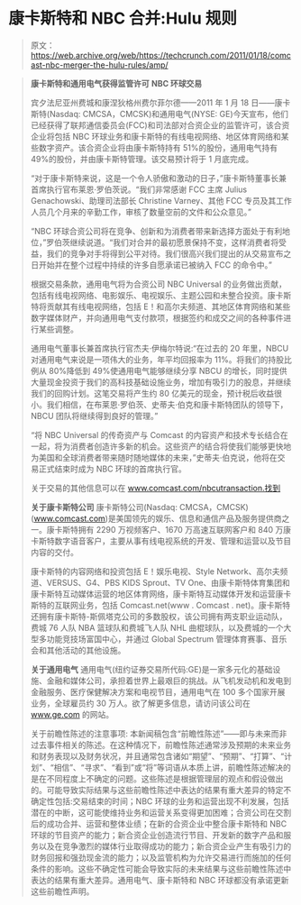 # 康卡斯特和 NBC 合并:Hulu 规则

> 原文：<https://web.archive.org/web/https://techcrunch.com/2011/01/18/comcast-nbc-merger-the-hulu-rules/amp/>

> **康卡斯特和通用电气获得监管许可**
> **NBC 环球交易**
> 
> 宾夕法尼亚州费城和康涅狄格州费尔菲尔德——2011 年 1 月 18 日——康卡斯特(Nasdaq: CMCSA，CMCSK)和通用电气(NYSE: GE)今天宣布，他们已经获得了联邦通信委员会(FCC)和司法部对合资企业的监管许可，该合资企业将包括 NBC 环球业务和康卡斯特的有线电视网络、地区体育网络和某些数字资产。该合资企业将由康卡斯特持有 51%的股份，通用电气持有 49%的股份，并由康卡斯特管理。该交易预计将于 1 月底完成。
> 
> “对于康卡斯特来说，这是一个令人骄傲和激动的日子，”康卡斯特董事长兼首席执行官布莱恩·罗伯茨说。“我们非常感谢 FCC 主席 Julius Genachowski、助理司法部长 Christine Varney、其他 FCC 专员及其工作人员几个月来的辛勤工作，审核了数量空前的文件和公众意见。”
> 
> “NBC 环球合资公司将在竞争、创新和为消费者带来新选择方面处于有利地位，”罗伯茨继续说道。“我们对合并的最初愿景保持不变，这样消费者将受益，我们的竞争对手将得到公平对待。我们很高兴我们提出的从交易宣布之日开始并在整个过程中持续的许多自愿承诺已被纳入 FCC 的命令中。”
> 
> 根据交易条款，通用电气将为合资公司 NBC Universal 的业务做出贡献，包括有线电视网络、电影娱乐、电视娱乐、主题公园和未整合投资。康卡斯特将贡献其有线电视网络，包括 E！和高尔夫频道、其地区体育网络和某些数字媒体财产，并向通用电气支付款项，根据签约和成交之间的各种事件进行某些调整。
> 
> 通用电气董事长兼首席执行官杰夫·伊梅尔特说:“在过去的 20 年里，NBCU 对通用电气来说是一项伟大的业务，年平均回报率为 11%。将我们的持股比例从 80%降低到 49%使通用电气能够继续分享 NBCU 的增长，同时提供大量现金投资于我们的高科技基础设施业务，增加有吸引力的股息，并继续我们的回购计划。这笔交易将产生约 80 亿美元的现金，预计税后收益很小。我们相信，在布莱恩·罗伯茨、史蒂夫·伯克和康卡斯特团队的领导下，NBCU 团队将继续得到良好的管理。”
> 
> “将 NBC Universal 的传奇资产与 Comcast 的内容资产和技术专长结合在一起，将为消费者创造许多新的机会。这些资产的结合将使我们能够更快地为美国和全球消费者带来随时随地媒体的未来，”史蒂夫·伯克说，他将在交易正式结束时成为 NBC 环球的首席执行官。
> 
> 关于交易的其他信息可以在 www.comcast.com/nbcutransaction.找到
> 
> **关于康卡斯特公司**
> 康卡斯特公司(Nasdaq: CMCSA，CMCSK)(www.comcast.com)是美国领先的娱乐、信息和通信产品及服务提供商之一。康卡斯特拥有 2290 万视频客户、1670 万高速互联网客户和 840 万康卡斯特数字语音客户，主要从事有线电视系统的开发、管理和运营以及节目内容的交付。
> 
> 康卡斯特的内容网络和投资包括 E！娱乐电视、Style Network、高尔夫频道、VERSUS、G4、PBS KIDS Sprout、TV One、由康卡斯特体育集团和康卡斯特互动媒体运营的地区体育网络，康卡斯特互动媒体开发和运营康卡斯特的互联网业务，包括 Comcast.net(www . Comcast . net)。康卡斯特还拥有康卡斯特-斯佩塔克公司的多数股权，该公司拥有两支职业运动队，费城 76 人队 NBA 篮球队和费城飞人队 NHL 曲棍球队，以及费城的一个大型多功能竞技场富国中心，并通过 Global Spectrum 管理体育赛事、音乐会和其他活动的其他设施。
> 
> **关于通用电气**
> 通用电气(纽约证券交易所代码:GE)是一家多元化的基础设施、金融和媒体公司，承担着世界上最艰巨的挑战。从飞机发动机和发电到金融服务、医疗保健解决方案和电视节目，通用电气在 100 多个国家开展业务，全球雇员约 30 万人。欲了解更多信息，请访问该公司在 www.ge.com 的网站。
> 
> 关于前瞻性陈述的注意事项:
> 本新闻稿包含“前瞻性陈述”——即与未来而非过去事件相关的陈述。在这种情况下，前瞻性陈述通常涉及预期的未来业务和财务表现以及财务状况，并且通常包含诸如“期望”、“预期”、“打算”、“计划”、“相信”、“寻求”、“看到”或“将”等词语从本质上讲，前瞻性陈述解决的是在不同程度上不确定的问题。这些陈述是根据管理层的观点和假设做出的。可能导致实际结果与这些前瞻性陈述中表达的结果有重大差异的特定不确定性包括:交易结束的时间；NBC 环球的业务和运营出现不利发展，包括潜在的中断，这可能使维持业务和运营关系变得更加困难；合资公司在交割后的成功合并、运营和整体业绩；在新的合资企业中整合康卡斯特和 NBC 环球的节目资产的能力；新合资企业创造流行节目、开发新的数字产品和服务以及在竞争激烈的媒体行业取得成功的能力；新合资企业产生有吸引力的财务回报和强劲现金流的能力；以及监管机构为允许交易进行而施加的任何条件的影响。这些不确定性可能会导致实际的未来结果与这些前瞻性陈述中表达的结果有重大差异。通用电气、康卡斯特和 NBC 环球都没有承诺更新这些前瞻性声明。